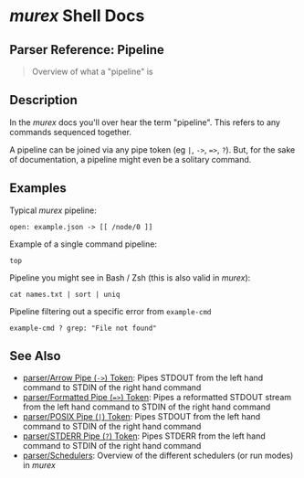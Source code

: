 # _murex_ Shell Docs

## Parser Reference: Pipeline

> Overview of what a "pipeline" is

## Description

In the _murex_ docs you'll over hear the term "pipeline". This refers to any
commands sequenced together.

A pipeline can be joined via any pipe token (eg `|`, `->`, `=>`, `?`). But,
for the sake of documentation, a pipeline might even be a solitary command.



## Examples

Typical _murex_ pipeline:

    open: example.json -> [[ /node/0 ]]
    
Example of a single command pipeline:

    top
    
Pipeline you might see in Bash / Zsh (this is also valid in _murex_):

    cat names.txt | sort | uniq
    
Pipeline filtering out a specific error from `example-cmd`

    example-cmd ? grep: "File not found"

## See Also

* [parser/Arrow Pipe (`->`) Token](../parser/pipearrow.md):
  Pipes STDOUT from the left hand command to STDIN of the right hand command
* [parser/Formatted Pipe (`=>`) Token](../parser/pipeformat.md):
  Pipes a reformatted STDOUT stream from the left hand command to STDIN of the right hand command
* [parser/POSIX Pipe (`|`) Token](../parser/pipeposix.md):
  Pipes STDOUT from the left hand command to STDIN of the right hand command
* [parser/STDERR Pipe (`?`) Token](../parser/pipeerr.md):
  Pipes STDERR from the left hand command to STDIN of the right hand command
* [parser/Schedulers](../parser/schedulers.md):
  Overview of the different schedulers (or run modes) in _murex_